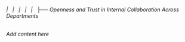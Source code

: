 ###### |   |   |   |   |   ├── Openness and Trust in Internal Collaboration Across Departments

*Add content here*